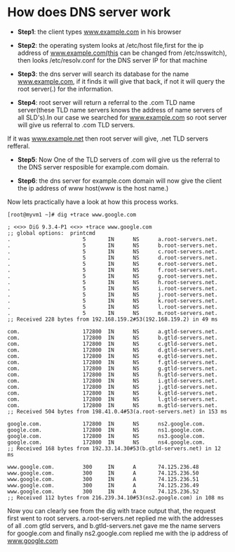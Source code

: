 # How does DNS server work

* **Step1**: the client types www.example.com in his browser

* **Step2**: the operating system looks at /etc/host file,first for the ip address of www.example.com(this can be changed from /etc/nsswitch), then looks /etc/resolv.conf for the DNS server IP for that machine

* **Step3**: the dns server will search its database for the name www.example.com, if it finds it will give that back, if not it will query the root server(.) for the information.

* **Step4**: root server will return a referral to the .com TLD name server(these TLD name servers knows the address of name servers of all SLD's).In our case we searched for www.example.com so root server will give us referral to .com TLD servers.

If it was www.example.net then root server will give, .net TLD servers refferal.

* **Step5**: Now One of the TLD servers of .com will give us the referral to the DNS server resposible for example.com domain.

* **Step6**: the dns server for example.com domain will now give the client the ip address of www host(www is the host name.)

Now lets practically have a look at how this process works.

```
[root@myvm1 ~]# dig +trace www.google.com

; <<>> DiG 9.3.4-P1 <<>> +trace www.google.com
;; global options:  printcmd
.                       5       IN      NS      a.root-servers.net.
.                       5       IN      NS      b.root-servers.net.
.                       5       IN      NS      c.root-servers.net.
.                       5       IN      NS      d.root-servers.net.
.                       5       IN      NS      e.root-servers.net.
.                       5       IN      NS      f.root-servers.net.
.                       5       IN      NS      g.root-servers.net.
.                       5       IN      NS      h.root-servers.net.
.                       5       IN      NS      i.root-servers.net.
.                       5       IN      NS      j.root-servers.net.
.                       5       IN      NS      k.root-servers.net.
.                       5       IN      NS      l.root-servers.net.
.                       5       IN      NS      m.root-servers.net.
;; Received 228 bytes from 192.168.159.2#53(192.168.159.2) in 49 ms

com.                    172800  IN      NS      a.gtld-servers.net.
com.                    172800  IN      NS      b.gtld-servers.net.
com.                    172800  IN      NS      c.gtld-servers.net.
com.                    172800  IN      NS      d.gtld-servers.net.
com.                    172800  IN      NS      e.gtld-servers.net.
com.                    172800  IN      NS      f.gtld-servers.net.
com.                    172800  IN      NS      g.gtld-servers.net.
com.                    172800  IN      NS      h.gtld-servers.net.
com.                    172800  IN      NS      i.gtld-servers.net.
com.                    172800  IN      NS      j.gtld-servers.net.
com.                    172800  IN      NS      k.gtld-servers.net.
com.                    172800  IN      NS      l.gtld-servers.net.
com.                    172800  IN      NS      m.gtld-servers.net.
;; Received 504 bytes from 198.41.0.4#53(a.root-servers.net) in 153 ms

google.com.             172800  IN      NS      ns2.google.com.
google.com.             172800  IN      NS      ns1.google.com.
google.com.             172800  IN      NS      ns3.google.com.
google.com.             172800  IN      NS      ns4.google.com.
;; Received 168 bytes from 192.33.14.30#53(b.gtld-servers.net) in 12 ms

www.google.com.         300     IN      A       74.125.236.48
www.google.com.         300     IN      A       74.125.236.50
www.google.com.         300     IN      A       74.125.236.51
www.google.com.         300     IN      A       74.125.236.49
www.google.com.         300     IN      A       74.125.236.52
;; Received 112 bytes from 216.239.34.10#53(ns2.google.com) in 108 ms
```

Now you can clearly see from the dig with trace output that, the request first went to root servers. a.root-servers.net replied me with the addresses of all .com gtld servers, and b.gtld-servers.net gave me the name servers for google.com and finally ns2.google.com replied me with the ip address of www.google.com